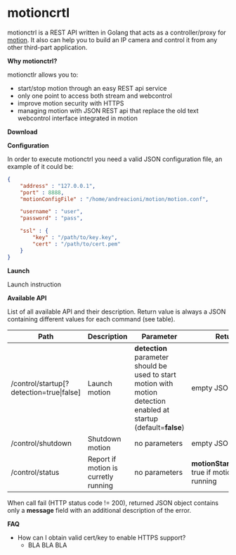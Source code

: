 # motioncrtl

motionctrl is a REST API written in Golang that acts as a controller/proxy for [motion](https://github.com/Motion-Project/motion/). It also can help you to build an IP camera and control it from any other third-part application.

__Why motionctrl?__

motionctlr allows you to:
- start/stop motion through an easy REST api service
- only one point to access both stream and webcontrol
- improve motion security with HTTPS
- managing motion with JSON REST api that replace the old text webcontrol interface integrated in motion

__Download__

__Configuration__

In order to execute motionctrl you need a valid JSON configuration file, an example of it could be:

```json
{
    "address" : "127.0.0.1",
    "port" : 8888,
    "motionConfigFile" : "/home/andreacioni/motion/motion.conf",

    "username" : "user",
    "password" : "pass",

    "ssl" : {
        "key" : "/path/to/key.key",
        "cert" : "/path/to/cert.pem"
    }
}
```

__Launch__

Launch instruction

__Available API__


List of all available API and their description. Return value is always a JSON containing different values for each command (see table).


| Path | Description | Parameter | Return |
| ------------- | ------------- | ------------- | ------------- |
| /control/startup[?detection=true\|false] | Launch motion | **detection** parameter should be used to start motion with motion detection enabled at startup (default=__false__) | empty JSON object |
| /control/shutdown | Shutdown motion | no parameters | empty JSON object |
| /control/status | Report if motion is curretly running | no parameters  | **motionStarted**(bool): true if motion is running |

When call fail (HTTP status code != 200), returned JSON object contains only a **message** field with an additional description of the error.

__FAQ__

 - How can I obtain valid cert/key to enable HTTPS support?
   - BLA BLA BLA
